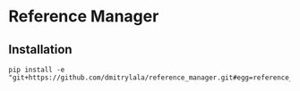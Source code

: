 # Reference Manager

## Installation

~~~
pip install -e "git+https://github.com/dmitrylala/reference_manager.git#egg=reference_manager"
~~~
